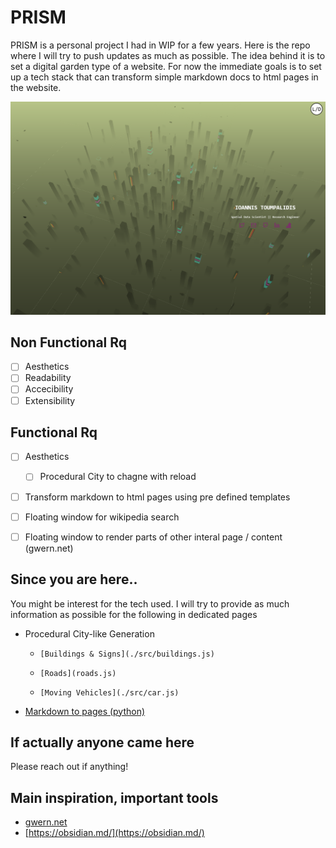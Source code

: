 # PRISM


PRISM is a personal project I had in WIP for a few years. Here is the repo where I will try to push updates as much as possible. The idea behind it is to set a digital garden type of a website. For now the immediate goals is to set up a tech stack that can transform simple markdown docs to html pages in the website. 



![](./data/img/homePage.PNG)







## Non Functional Rq

- [ ] Aesthetics
- [ ] Readability 
- [ ] Accecibility
- [ ] Extensibility 

## Functional Rq

- [ ] Aesthetics
	- [ ]  Procedural City to chagne with reload
- [ ] Transform markdown to html pages using pre defined templates
- [ ] Floating window for wikipedia search 
- [ ] Floating window to render parts of other interal page / content (gwern.net)



## Since you are here..

You might be interest for the tech used. I will try to provide as much information as possible for the following in dedicated pages 

- Procedural City-like Generation
  - 	[Buildings & Signs](./src/buildings.js)
  - 	[Roads](roads.js)
  - 	[Moving Vehicles](./src/car.js)
- [Markdown to pages (python)](transform.py)





## If actually anyone came here

Please reach out if anything! 




## Main inspiration, important tools

- [gwern.net](https://gwern.net/)
- [https://obsidian.md/](https://obsidian.md/)


